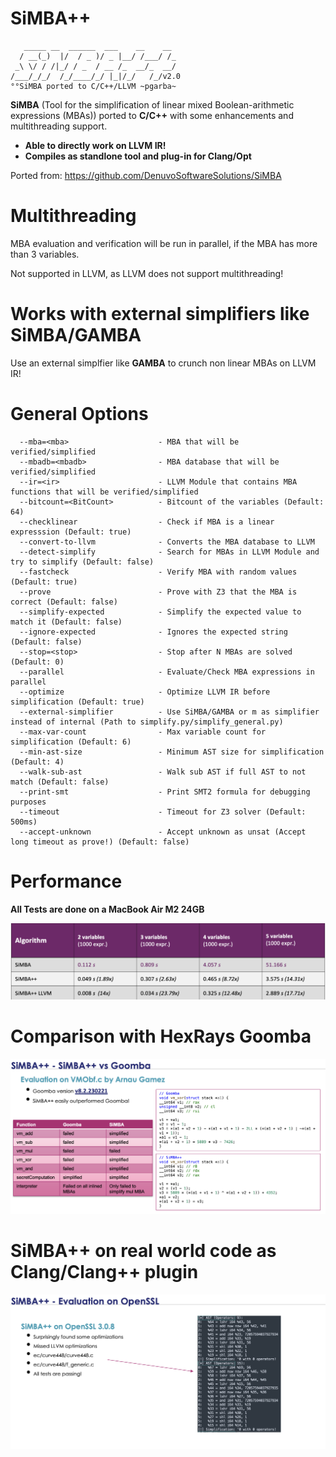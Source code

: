 # SiMBA++

```
   _____ __  ______  ___    __    __
  / __(_)  |/  / _ )/ _ |__/ /___/ /_
 _\ \/ / /|_/ / _  / __ /_  __/_  __/
/___/_/_/  /_/____/_/ |_|/_/   /_/v2.0
°°SiMBA ported to C/C++/LLVM ~pgarba~
```

**SiMBA** (Tool for the simplification of linear mixed Boolean-arithmetic expressions (MBAs)) ported to **C/C++** with some enhancements and multithreading support. 

* **Able to directly work on LLVM IR!**
* **Compiles as standlone tool and plug-in for Clang/Opt**


Ported from:
https://github.com/DenuvoSoftwareSolutions/SiMBA

# Multithreading

MBA evaluation and verification will be run in parallel, if the MBA has more than 3 variables.

Not supported in LLVM, as LLVM does not support multithreading!

# Works with external simplifiers like SiMBA/GAMBA

Use an external simplfier like **GAMBA** to crunch non linear MBAs on LLVM IR!

# General Options

```
  --mba=<mba>                    - MBA that will be verified/simplified
  --mbadb=<mbadb>                - MBA database that will be verified/simplified
  --ir=<ir>                      - LLVM Module that contains MBA functions that will be verified/simplified
  --bitcount=<BitCount>          - Bitcount of the variables (Default: 64)
  --checklinear                  - Check if MBA is a linear expresssion (Default: true)
  --convert-to-llvm              - Converts the MBA database to LLVM
  --detect-simplify              - Search for MBAs in LLVM Module and try to simplify (Default: false)
  --fastcheck                    - Verify MBA with random values (Default: true)
  --prove                        - Prove with Z3 that the MBA is correct (Default: false)
  --simplify-expected            - Simplify the expected value to match it (Default: false)
  --ignore-expected              - Ignores the expected string (Default: false)
  --stop=<stop>                  - Stop after N MBAs are solved (Default: 0)
  --parallel                     - Evaluate/Check MBA expressions in parallel
  --optimize                     - Optimize LLVM IR before simplification (Default: true)
  --external-simplifier          - Use SiMBA/GAMBA or m as simplifier instead of internal (Path to simplify.py/simplify_general.py)
  --max-var-count                - Max variable count for simplification (Default: 6)
  --min-ast-size                 - Minimum AST size for simplification (Default: 4)
  --walk-sub-ast                 - Walk sub AST if full AST to not match (Default: false)
  --print-smt                    - Print SMT2 formula for debugging purposes
  --timeout                      - Timeout for Z3 solver (Default: 500ms)
  --accept-unknown               - Accept unknown as unsat (Accept long timeout as prove!) (Default: false)

```


# Performance

**All Tests are done on a MacBook Air M2 24GB**

![Alt text](images/performance.png "SiMBA++/SiMBA performance comparison")

# Comparison with HexRays Goomba

![Alt text](images/goomba.png "SiMBA++ easily outperforms Goomba")


# SiMBA++ on real world code as Clang/Clang++ plugin

![Alt text](images/openssl.png "SiMBA++ is able to find missed optimization opportunities by LLVM")
